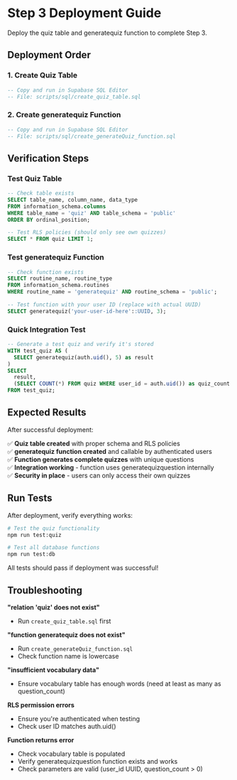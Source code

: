 # Step 3 Deployment Guide

Deploy the quiz table and generatequiz function to complete Step 3.

## Deployment Order

### 1. Create Quiz Table
```sql
-- Copy and run in Supabase SQL Editor
-- File: scripts/sql/create_quiz_table.sql
```

### 2. Create generatequiz Function  
```sql
-- Copy and run in Supabase SQL Editor
-- File: scripts/sql/create_generateQuiz_function.sql
```

## Verification Steps

### Test Quiz Table
```sql
-- Check table exists
SELECT table_name, column_name, data_type 
FROM information_schema.columns 
WHERE table_name = 'quiz' AND table_schema = 'public'
ORDER BY ordinal_position;

-- Test RLS policies (should only see own quizzes)
SELECT * FROM quiz LIMIT 1;
```

### Test generatequiz Function
```sql
-- Check function exists
SELECT routine_name, routine_type 
FROM information_schema.routines 
WHERE routine_name = 'generatequiz' AND routine_schema = 'public';

-- Test function with your user ID (replace with actual UUID)
SELECT generatequiz('your-user-id-here'::UUID, 3);
```

### Quick Integration Test
```sql
-- Generate a test quiz and verify it's stored
WITH test_quiz AS (
  SELECT generatequiz(auth.uid(), 5) as result
)
SELECT 
  result,
  (SELECT COUNT(*) FROM quiz WHERE user_id = auth.uid()) as quiz_count
FROM test_quiz;
```

## Expected Results

After successful deployment:

✅ **Quiz table created** with proper schema and RLS policies  
✅ **generatequiz function created** and callable by authenticated users  
✅ **Function generates complete quizzes** with unique questions  
✅ **Integration working** - function uses generatequizquestion internally  
✅ **Security in place** - users can only access their own quizzes  

## Run Tests

After deployment, verify everything works:

```bash
# Test the quiz functionality
npm run test:quiz

# Test all database functions
npm run test:db
```

All tests should pass if deployment was successful!

## Troubleshooting

**"relation 'quiz' does not exist"**
- Run `create_quiz_table.sql` first

**"function generatequiz does not exist"**  
- Run `create_generateQuiz_function.sql`
- Check function name is lowercase

**"insufficient vocabulary data"**
- Ensure vocabulary table has enough words (need at least as many as question_count)

**RLS permission errors**
- Ensure you're authenticated when testing
- Check user ID matches auth.uid()

**Function returns error**
- Check vocabulary table is populated
- Verify generatequizquestion function exists and works
- Check parameters are valid (user_id UUID, question_count > 0)